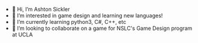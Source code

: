 - 👋 Hi, I’m Ashton Sickler
- 👀 I’m interested in game design and learning new languages!
- 🌱 I’m currently learning python3, C#, C++, etc
- 💞️ I’m looking to collaborate on a game for NSLC's Game Design program at UCLA

